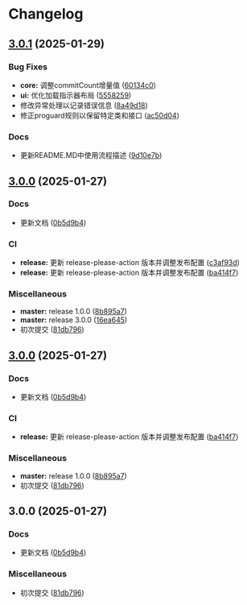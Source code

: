# Changelog

## [3.0.1](https://github.com/xihan123/SignHook/compare/v3.0.0...v3.0.1) (2025-01-29)


### Bug Fixes

* **core:** 调整commitCount增量值 ([60134c0](https://github.com/xihan123/SignHook/commit/60134c0e27ac52b02d96bcd687ff999d54c26602))
* **ui:** 优化加载指示器布局 ([5558259](https://github.com/xihan123/SignHook/commit/5558259b63f47c51d89b4b26e6ca15ad3058b1ab))
* 修改异常处理以记录错误信息 ([8a49d18](https://github.com/xihan123/SignHook/commit/8a49d1816794cfb8d343d866312f3e7adcf3e699))
* 修正proguard规则以保留特定类和接口 ([ac50d04](https://github.com/xihan123/SignHook/commit/ac50d048c27fea646e31a96e6c7a377d3cd65203))


### Docs

* 更新README.MD中使用流程描述 ([9d10e7b](https://github.com/xihan123/SignHook/commit/9d10e7b65f72aae8e1229561fa34a0c33815617f))

## [3.0.0](https://github.com/xihan123/SignHook/compare/v3.0.0...v3.0.0) (2025-01-27)


### Docs

* 更新文档 ([0b5d9b4](https://github.com/xihan123/SignHook/commit/0b5d9b4af86f97c93573213786955ab37a8890d9))


### CI

* **release:** 更新 release-please-action 版本并调整发布配置 ([c3af93d](https://github.com/xihan123/SignHook/commit/c3af93df6eb91b18f8ed074279f2162b11581229))
* **release:** 更新 release-please-action 版本并调整发布配置 ([ba414f7](https://github.com/xihan123/SignHook/commit/ba414f795e6a7a9a4952ec7ed0a88b9de67b04e2))


### Miscellaneous

* **master:** release 1.0.0 ([8b895a7](https://github.com/xihan123/SignHook/commit/8b895a7dbddafea4919d2849856fc8c212bac41b))
* **master:** release 3.0.0 ([16ea645](https://github.com/xihan123/SignHook/commit/16ea6459342ddd11600c9cb38e13ad3fe2246bf9))
* 初次提交 ([81db796](https://github.com/xihan123/SignHook/commit/81db796e8db8b241c80dcc2d2ac888b1a17bbc1b))

## [3.0.0](https://github.com/xihan123/SignHook/compare/v1.0.0...v3.0.0) (2025-01-27)


### Docs

* 更新文档 ([0b5d9b4](https://github.com/xihan123/SignHook/commit/0b5d9b4af86f97c93573213786955ab37a8890d9))


### CI

* **release:** 更新 release-please-action 版本并调整发布配置 ([ba414f7](https://github.com/xihan123/SignHook/commit/ba414f795e6a7a9a4952ec7ed0a88b9de67b04e2))


### Miscellaneous

* **master:** release 1.0.0 ([8b895a7](https://github.com/xihan123/SignHook/commit/8b895a7dbddafea4919d2849856fc8c212bac41b))
* 初次提交 ([81db796](https://github.com/xihan123/SignHook/commit/81db796e8db8b241c80dcc2d2ac888b1a17bbc1b))

## 3.0.0 (2025-01-27)


### Docs

* 更新文档 ([0b5d9b4](https://github.com/xihan123/SignHook/commit/0b5d9b4af86f97c93573213786955ab37a8890d9))


### Miscellaneous

* 初次提交 ([81db796](https://github.com/xihan123/SignHook/commit/81db796e8db8b241c80dcc2d2ac888b1a17bbc1b))
